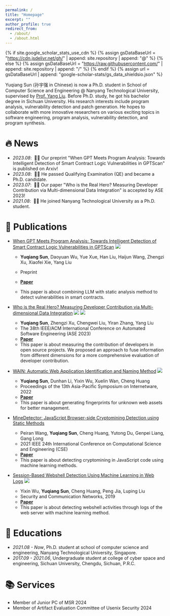 ```yaml
---
permalink: /
title: "Homepage"
excerpt: ""
author_profile: true
redirect_from: 
  - /about/
  - /about.html
---
```


{% if site.google_scholar_stats_use_cdn %}
{% assign gsDataBaseUrl = "https://cdn.jsdelivr.net/gh/" | append: site.repository | append: "@" %}
{% else %}
{% assign gsDataBaseUrl = "https://raw.githubusercontent.com/" | append: site.repository | append: "/" %}
{% endif %}
{% assign url = gsDataBaseUrl | append: "google-scholar-stats/gs_data_shieldsio.json" %}

<span class='anchor' id='about-me'></span>

Yuqiang Sun (孙宇强 in Chinese) is now a Ph.D. student in School of Computer Science and Engineering @ Nanyang Technological University, supervised by [Prof. Yang Liu](https://personal.ntu.edu.sg/yangliu/).
Before Ph.D. study, he got his bachelor degree in Sichuan University.
His research interests include program analysis, vulnerability detection and patch generation.
He hopes to collaborate with more innovative researchers on various exciting topics in software engineering, program analysis, vulnerability detection, and program synthesis.

<!-- My research interest includes neural machine translation and computer vision. I have published more than 100 papers at the top international AI conferences with total <a href='https://scholar.google.com/citations?user=KAWDTzsAAAAJ'>google scholar citations <strong><span id='total_cit'>260000+</span></strong></a> (You can also use google scholar badge <a href='https://scholar.google.com/citations?user=KAWDTzsAAAAJ'><img src="https://img.shields.io/endpoint?url={{ url | url_encode }}&logo=Google%20Scholar&labelColor=f6f6f6&color=9cf&style=flat&label=citations"></a>). -->


# 🔥 News
- *2023.08*: &nbsp;🎉🎉 Our preprint "When GPT Meets Program Analysis: Towards Intelligent Detection of Smart Contract Logic Vulnerabilities in GPTScan" is published on Arxiv! 
- *2023.08*: &nbsp;🎉🎉 He passed Qualifying Examination (QE) and became a Ph.D. candidate.
- *2023.07*: &nbsp;🎉🎉 Our paper "Who is the Real Hero? Measuring Developer Contribution via Multi-dimensional Data Integration" is accepted by ASE 2023! 
- *2021.08*: &nbsp;🎉🎉 He joined Nanyang Technological University as a Ph.D. student. 

# 📝 Publications 

<!-- <div class='paper-box'><div class='paper-box-image'><div><div class="badge">CVPR 2016</div><img src='images/500x300.png' alt="sym" width="100%"></div></div>
<div class='paper-box-text' markdown="1"> -->

<!-- </div>
</div> -->

- [When GPT Meets Program Analysis: Towards Intelligent Detection of Smart Contract Logic Vulnerabilities in GPTScan](https://arxiv.org/abs/2308.03314) 
[![](https://img.shields.io/badge/arXiv-2308.03314-B31B1B?style=flat-square)](https://arxiv.org/abs/2308.03314)
  - **Yuqiang Sun**, Daoyuan Wu, Yue Xue, Han Liu, Haijun Wang, Zhengzi Xu, Xiaofei Xie, Yang Liu
  - Preprint
  - [**Paper**](https://scholar.google.com/citations?view_op=view_citation&hl=en&user=KAWDTzsAAAAJ&citation_for_view=KAWDTzsAAAAJ:9yKSN-GCB0IC) <strong><span class='show_paper_citations' data='KAWDTzsAAAAJ:9yKSN-GCB0IC'></span></strong>

  - This paper is about combining LLM with static analysis method to detect vulnerabilities in smart contracts. 


- [Who is the Real Hero? Measuring Developer Contribution via Multi-dimensional Data Integration](https://ieeexplore.ieee.org/document/10298552/) 
![](https://img.shields.io/badge/CCF-A-red?style=flat-square) [![](https://img.shields.io/badge/ASE-2023-blue?style=flat-square)](https://ieeexplore.ieee.org/document/10298552/)
  - **Yuqiang Sun**, Zhengzi Xu, Chengwei Liu, Yiran Zhang, Yang Liu
  - The 38th IEEE/ACM International Conference on Automated Software Engineering (ASE 2023)
  - [**Paper**](https://scholar.google.com/citations?view_op=view_citation&hl=en&user=KAWDTzsAAAAJ&citation_for_view=KAWDTzsAAAAJ:qjMakFHDy7sC) <strong><span class='show_paper_citations' data='KAWDTzsAAAAJ:qjMakFHDy7sC'></span></strong>
  - This paper is about measuring the contribution of developers in open source projects. We proposed an approach to fuse information from different dimensions for a more comprehensive evaluation of developer contribution. 

- [WAIN: Automatic Web Application Identification and Naming Method](https://dl.acm.org/doi/abs/10.1145/3545258.3545271) 
![](https://img.shields.io/badge/CCF-C-green?style=flat-square)
  - **Yuqiang Sun**, Dunhan Li, Yixin Wu, Xuelin Wan, Cheng Huang
  - Proceedings of the 13th Asia-Pacific Symposium on Internetware, 2022
  - [**Paper**](https://scholar.google.com/citations?view_op=view_citation&hl=en&user=KAWDTzsAAAAJ&citation_for_view=KAWDTzsAAAAJ:2osOgNQ5qMEC) <strong><span class='show_paper_citations' data='KAWDTzsAAAAJ:2osOgNQ5qMEC'></span></strong>
  - This paper is about generating fingerprints for unknown web assets for better management.

- [MineDetector: JavaScript Browser-side Cryptomining Detection using Static Methods](https://ieeexplore.ieee.org/abstract/document/9724605/)
  - Peiran Wang, **Yuqiang Sun**, Cheng Huang, Yutong Du, Genpei Liang, Gang Long
  - 2021 IEEE 24th International Conference on Computational Science and Engineering (CSE)
  - [**Paper**](https://scholar.google.com/citations?view_op=view_citation&hl=en&user=KAWDTzsAAAAJ&citation_for_view=KAWDTzsAAAAJ:d1gkVwhDpl0C) <strong><span class='show_paper_citations' data='KAWDTzsAAAAJ:d1gkVwhDpl0C'></span></strong>
  - This paper is about detecting cryptomining in JavaScript code using machine learning methods.

- [Session-Based Webshell Detection Using Machine Learning in Web Logs](https://www.hindawi.com/journals/scn/2019/3093809/)
![](https://img.shields.io/badge/CCF-C-green?style=flat-square)
  - Yixin Wu, **Yuqiang Sun**, Cheng Huang, Peng Jia, Luping Liu
  - Security and Communication Networks, 2019
  - [**Paper**](https://scholar.google.com/citations?view_op=view_citation&hl=en&user=KAWDTzsAAAAJ&citation_for_view=KAWDTzsAAAAJ:u5HHmVD_uO8C) <strong><span class='show_paper_citations' data='KAWDTzsAAAAJ:u5HHmVD_uO8C'></span></strong>
  - This paper is about detecting webshell activities through logs of the web server with machine learning method.

<!-- # 🎖 Honors and Awards
- *2021.10* Lorem ipsum dolor sit amet, consectetur adipiscing elit. Vivamus ornare aliquet ipsum, ac tempus justo dapibus sit amet. 
- *2021.09* Lorem ipsum dolor sit amet, consectetur adipiscing elit. Vivamus ornare aliquet ipsum, ac tempus justo dapibus sit amet.  -->

# 📖 Educations
- *2021.08 - Now*, Ph.D. student at school of computer science and engineering, Nanyang Technological University, Singapore.
- *2017.09 - 2021.06*, Undergraduate student at college of cyber space and engineering, Sichuan University, Chengdu, Sichuan, P.R.C. 

<!-- # 💬 Invited Talks
- *2021.06*, Lorem ipsum dolor sit amet, consectetur adipiscing elit. Vivamus ornare aliquet ipsum, ac tempus justo dapibus sit amet. 
- *2021.03*, Lorem ipsum dolor sit amet, consectetur adipiscing elit. Vivamus ornare aliquet ipsum, ac tempus justo dapibus sit amet.  \| [\[video\]](https://github.com/) -->

<!-- # 💻 Internships
- *2019.05 - 2020.02*, [Lorem](https://github.com/), China. -->

# 📚 Services

- Member of Junior PC of MSR 2024
- Member of Artifact Evaluation Committee of Usenix Security 2024
